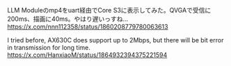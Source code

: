 

LLM  Moduleのmp4をuart経由でCore S3に表示してみた。QVGAで受信に200ms、描画に40ms。やはり遅いっすね…
https://x.com/nnn112358/status/1860208779780063613

I tried before, AX630C does support up to 2Mbps, but there will be bit error in transmission for long time.
https://x.com/HanxiaoM/status/1864932394375221594

